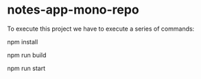 # notes-app-mono-repo
To execute this project we have to execute a series of commands:

npm install

npm run build

npm run start

